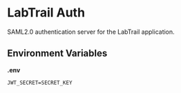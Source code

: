 # LabTrail Auth

SAML2.0 authentication server for the LabTrail application.

## Environment Variables

**.env**

```
JWT_SECRET=SECRET_KEY
```